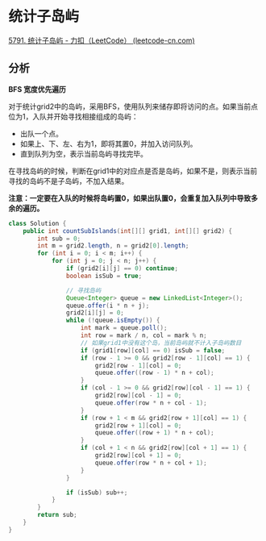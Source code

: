 # 统计子岛屿

[5791. 统计子岛屿 - 力扣（LeetCode） (leetcode-cn.com)](https://leetcode-cn.com/problems/count-sub-islands/)

## 分析

**BFS 宽度优先遍历**

对于统计grid2中的岛屿，采用BFS，使用队列来储存即将访问的点。如果当前点位为1，入队并开始寻找相接组成的岛屿：

*   出队一个点。
*   如果上、下、左、右为1，即将其置0，并加入访问队列。
*   直到队列为空，表示当前岛屿寻找完毕。

在寻找岛屿的时候，判断在grid1中的对应点是否是岛屿，如果不是，则表示当前寻找的岛屿不是子岛屿，不加入结果。

**注意：一定要在入队的时候将岛屿置0，如果出队置0，会重复加入队列中导致多余的遍历。**

```java
class Solution {
    public int countSubIslands(int[][] grid1, int[][] grid2) {
        int sub = 0;
        int m = grid2.length, n = grid2[0].length;
        for (int i = 0; i < m; i++) {
            for (int j = 0; j < n; j++) {
                if (grid2[i][j] == 0) continue;
                boolean isSub = true;

                // 寻找岛屿
                Queue<Integer> queue = new LinkedList<Integer>();
                queue.offer(i * n + j);
                grid2[i][j] = 0;
                while (!queue.isEmpty()) {
                    int mark = queue.poll();
                    int row = mark / n, col = mark % n;
                    // 如果grid1中没有这个岛，当前岛屿就不计入子岛屿数目
                    if (grid1[row][col] == 0) isSub = false;
                    if (row - 1 >= 0 && grid2[row - 1][col] == 1) {
                        grid2[row - 1][col] = 0;
                        queue.offer((row - 1) * n + col);
                    }
                    if (col - 1 >= 0 && grid2[row][col - 1] == 1) {
                        grid2[row][col - 1] = 0;
                        queue.offer(row * n + col - 1);
                    }
                    if (row + 1 < m && grid2[row + 1][col] == 1) {
                        grid2[row + 1][col] = 0;
                        queue.offer((row + 1) * n + col);
                    }
                    if (col + 1 < n && grid2[row][col + 1] == 1) {
                        grid2[row][col + 1] = 0;
                        queue.offer(row * n + col + 1);
                    }
                }

                if (isSub) sub++;
            }
        }
        return sub;
    }
}
```

